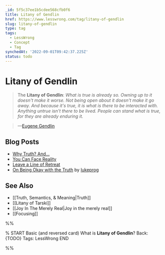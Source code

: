 ```yaml
---
_id: 5f5c37ee1b5cdee568cfb0f6
title: Litany of Gendlin
href: https://www.lesswrong.com/tag/litany-of-gendlin
slug: litany-of-gendlin
type: tag
tags:
  - LessWrong
  - Concept
  - Tag
synchedAt: '2022-09-01T09:42:37.225Z'
status: todo
---
```


# Litany of Gendlin

> The **Litany of Gendlin**:
> *What is true is already so.*
> *Owning up to it doesn't make it worse.*
> *Not being open about it doesn't make it go away.*
> *And because it's true, it is what is there to be interacted with.*
> *Anything untrue isn't there to be lived.*
> *People can stand what is true,*
> *for they are already enduring it.*

> —[Eugene Gendlin](http://en.wikipedia.org/wiki/Eugene_Gendlin)

## Blog Posts

- [Why Truth? And...](http://lesswrong.com/lw/go/why_truth_and/)
- [You Can Face Reality](http://lesswrong.com/lw/id/you_can_face_reality/)
- [Leave a Line of Retreat](http://lesswrong.com/lw/o4/leave_a_line_of_retreat/)
- [On Being Okay with the Truth](http://lesswrong.com/lw/5i7/on_being_okay_with_the_truth/) by [lukeprog](http://lesswrong.com/user/lukeprog)

## See Also

- [[Truth, Semantics, & Meaning|Truth]]
- [[Litany of Tarski]]
- [[Joy In The Merely Real|Joy in the merely real]]
- [[Focusing]]


%%

% START
Basic (and reversed card)
What is **Litany of Gendlin**?
Back: {TODO}
Tags: LessWrong
END
<!--ID: 1663156993901-->


%%
	
